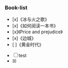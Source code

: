 ### Book-list

- [x]《冰与火之歌》
- [x]《如何阅读一本书》
- [x]《Price and prejudice》
- [x]《边城》
- [ ]《黄金时代》
- [ ] test
- [x]

